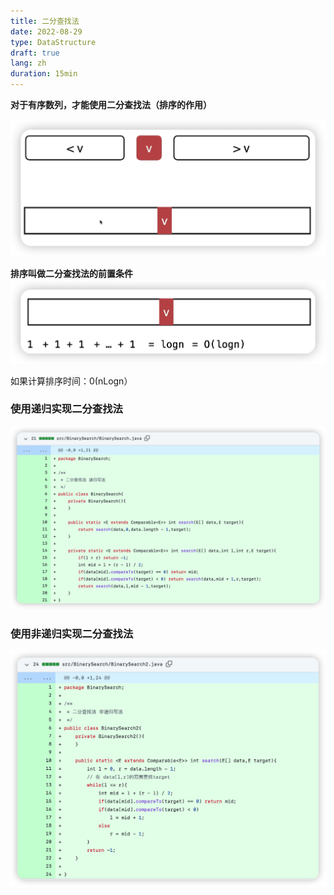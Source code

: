 ```yaml
---
title: 二分查找法
date: 2022-08-29
type: DataStructure
draft: true
lang: zh
duration: 15min
---
```


**对于有序数列，才能使用二分查找法（排序的作用）**

![二分查找法](/public/images/data-structure/7-1.png)

**排序叫做二分查找法的前置条件**
![二分查找法](/public/images/data-structure/7-2.png)

如果计算排序时间：0(nLogn）

### 使用递归实现二分查找法

![使用递归实现二分查找法](/public/images/data-structure/7-3.png)

### 使用非递归实现二分查找法

![使用非递归实现二分查找法](/public/images/data-structure/7-4.png)
